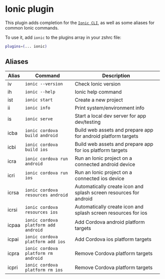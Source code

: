 # Ionic plugin

This plugin adds completion for the
[`Ionic CLI`](HTTPS://ionicframework.com/docs/cli), as well as some aliases for
common Ionic commands.

To use it, add `ionic` to the plugins array in your zshrc file:

```zsh
plugins=(... ionic)
```

## Aliases

| Alias | Command                              | Description                                                       |
| ----- | ------------------------------------ | ----------------------------------------------------------------- |
| iv    | `ionic --version`                    | Check Ionic version                                               |
| ih    | `ionic --help`                       | Ionic help command                                                |
| ist   | `ionic start`                        | Create a new project                                              |
| ii    | `ionic info`                         | Print system/environment info                                     |
| is    | `ionic serve`                        | Start a local dev server for app dev/testing                      |
| icba  | `ionic cordova build android`        | Build web assets and prepare app for android platform targets     |
| icbi  | `ionic cordova build ios`            | Build web assets and prepare app for ios platform targets         |
| icra  | `ionic cordova run android`          | Run an Ionic project on a connected android device                |
| icri  | `ionic cordova run ios`              | Run an Ionic project on a connected ios device                    |
| icrsa | `ionic cordova resources android`    | Automatically create icon and splash screen resources for android |
| icrsi | `ionic cordova resources ios`        | Automatically create icon and splash screen resources for ios     |
| icpaa | `ionic cordova platform add android` | Add Cordova android platform targets                              |
| icpai | `ionic cordova platform add ios`     | Add Cordova ios platform targets                                  |
| icpra | `ionic cordova platform rm android`  | Remove Cordova platform targets                                   |
| icpri | `ionic cordova platform rm ios`      | Remove Cordova platform targets                                   |
